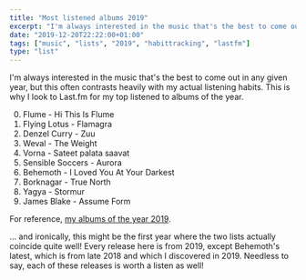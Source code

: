 ```yaml
---
title: "Most listened albums 2019"
excerpt: "I'm always interested in the music that's the best to come out in any given year, but this often contrasts heavily with my actual listening habits. This is why I look to Last.fm for my top listened to albums of the year."
date: "2019-12-20T22:22:00+01:00"
tags: ["music", "lists", "2019", "habittracking", "lastfm"]
type: "list"
---
```


I'm always interested in the music that's the best to come out in any given year, but this often contrasts heavily with my actual listening habits. This is why I look to Last.fm for my top listened to albums of the year.

0. Flume - Hi This Is Flume
1. Flying Lotus - Flamagra
2. Denzel Curry - Zuu
3. Weval - The Weight
4. Vorna - Sateet palata saavat
5. Sensible Soccers - Aurora
6. Behemoth - I Loved You At Your Darkest
7. Borknagar - True North
8. Yagya - Stormur
9. James Blake - Assume Form

For reference, [my albums of the year 2019](../aoty2019/).

... and ironically, this might be the first year where the two lists actually coincide quite well! Every release here is from 2019, except Behemoth's latest, which is from late 2018 and which I discovered in 2019. Needless to say, each of these releases is worth a listen as well!
